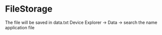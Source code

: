 # FileStorage

The file will be saved in data.txt
Device Explorer -> Data -> search the name application file
